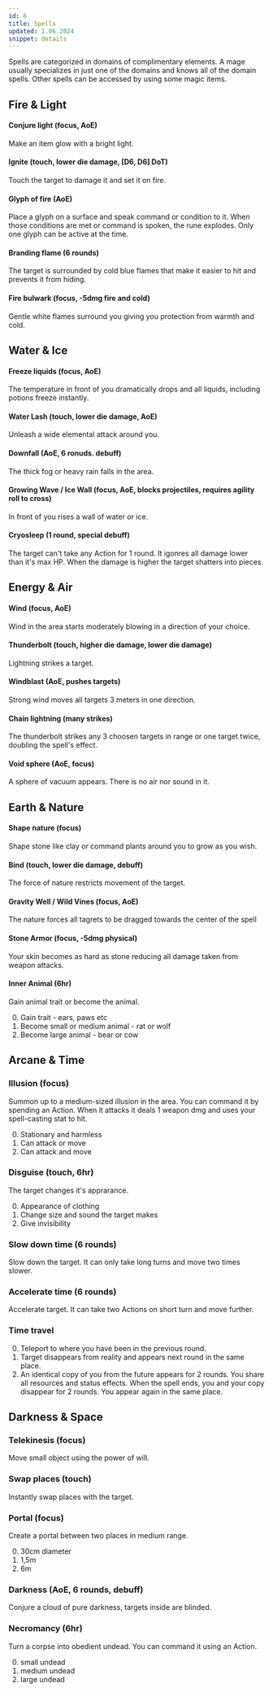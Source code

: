 ```yaml
---
id: 6
title: Spells
updated: 1.06.2024
snippet: details
---
```


Spells are categorized in domains of complimentary elements. A mage usually
specializes in just one of the domains and knows all of the domain spells. 
Other spells can be accessed by using some magic items.

## Fire & Light

#### Conjure light (focus, AoE)

Make an item glow with a bright light.

#### Ignite (touch, lower die damage, [D6, D6] DoT)

Touch the target to damage it and set it on fire.

#### Glyph of fire (AoE)

Place a glyph on a surface and speak command or condition to it. When those
conditions are met or command is spoken, the rune explodes. Only one glyph can
be active at the time.

#### Branding flame (6 rounds)

The target is surrounded by cold blue flames that make it easier to hit and
prevents it from hiding.

#### Fire bulwark (focus, -5dmg fire and cold)

Gentle white flames surround you giving you protection from warmth and cold.

## Water & Ice

#### Freeze liquids (focus, AoE)

The temperature in front of you dramatically drops and all liquids, including
potions freeze instantly.

#### Water Lash (touch, lower die damage, AoE)

Unleash a wide elemental attack around you.

#### Downfall (AoE, 6 ronuds. debuff)

The thick fog or heavy rain falls in the area.

#### Growing Wave / Ice Wall (focus, AoE, blocks projectiles, requires agility roll to cross)

In front of you rises a wall of water or ice.

#### Cryosleep (1 round, special debuff)

The target can't take any Action for 1 round. It igonres all damage lower than
it's max HP. When the damage is higher the target shatters into pieces.

## Energy & Air

#### Wind (focus, AoE)

Wind in the area starts moderately blowing in a direction of your choice.

#### Thunderbolt (touch, higher die damage, lower die damage)

Lightning strikes a target.

#### Windblast (AoE, pushes targets)

Strong wind moves all targets 3 meters in one direction.

#### Chain lightning (many strikes)

The thunderbolt strikes any 3 choosen targets in range or one target twice,
doubling the spell's effect.

#### Void sphere (AoE, focus)

A sphere of vacuum appears. There is no air nor sound in it.

## Earth & Nature

#### Shape nature (focus)

Shape stone like clay or command plants around you to grow as you wish.

#### Bind (touch, lower die damage, debuff)

The force of nature restricts movement of the target.

#### Gravity Well / Wild Vines (focus, AoE)

The nature forces all tagrets to be dragged towards the center of the spell

#### Stone Armor (focus, -5dmg physical)

Your skin becomes as hard as stone reducing all damage taken from weapon
attacks.

#### Inner Animal (6hr)

Gain animal trait or become the animal.

0. Gain trait - ears, paws etc
1. Become small or medium animal - rat or wolf
2. Become large animal - bear or cow

## Arcane & Time

### Illusion (focus)

Summon up to a medium-sized illusion in the area. You can command it by spending
an Action. When it attacks it deals 1 weapon dmg and uses your spell-casting
stat to hit.

0. Stationary and harmless
1. Can attack or move
2. Can attack and move

### Disguise (touch, 6hr)

The target changes it's apprarance.

0. Appearance of clothing
1. Change size and sound the target makes
2. Give invisibility

### Slow down time (6 rounds)

Slow down the target. It can only take long turns and move two times slower.

### Accelerate time (6 rounds)

Accelerate target. It can take two Actions on short turn and move further.

### Time travel

0. Teleport to where you have been in the previous round.
1. Target disappears from reality and appears next round in the same place.
2. An identical copy of you from the future appears for 2 rounds. You share all
   resources and status effects. When the spell ends, you and your copy
   disappear for 2 rounds. You appear again in the same place.

## Darkness & Space

### Telekinesis (focus)

Move small object using the power of will.

### Swap places (touch)

Instantly swap places with the target.

### Portal (focus)

Create a portal between two places in medium range.

0. 30cm diameter
1. 1,5m
2. 6m

### Darkness (AoE, 6 rounds, debuff)

Conjure a cloud of pure darkness, targets inside are blinded.

### Necromancy (6hr)

Turn a corpse into obedient undead. You can command it using an Action.

0. small undead
1. medium undead
2. large undead
